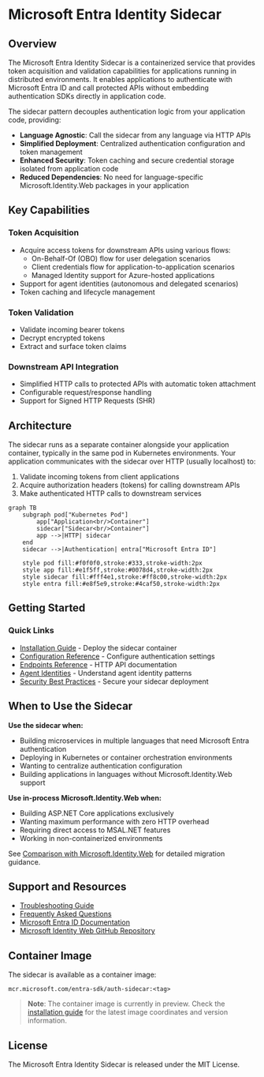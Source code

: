 # Microsoft Entra Identity Sidecar

## Overview

The Microsoft Entra Identity Sidecar is a containerized service that provides token acquisition and validation capabilities for applications running in distributed environments. It enables applications to authenticate with Microsoft Entra ID and call protected APIs without embedding authentication SDKs directly in application code.

The sidecar pattern decouples authentication logic from your application code, providing:

- **Language Agnostic**: Call the sidecar from any language via HTTP APIs
- **Simplified Deployment**: Centralized authentication configuration and token management
- **Enhanced Security**: Token caching and secure credential storage isolated from application code
- **Reduced Dependencies**: No need for language-specific Microsoft.Identity.Web packages in your application

## Key Capabilities

### Token Acquisition
- Acquire access tokens for downstream APIs using various flows:
  - On-Behalf-Of (OBO) flow for user delegation scenarios
  - Client credentials flow for application-to-application scenarios
  - Managed Identity support for Azure-hosted applications
- Support for agent identities (autonomous and delegated scenarios)
- Token caching and lifecycle management

### Token Validation
- Validate incoming bearer tokens
- Decrypt encrypted tokens
- Extract and surface token claims

### Downstream API Integration
- Simplified HTTP calls to protected APIs with automatic token attachment
- Configurable request/response handling
- Support for Signed HTTP Requests (SHR)

## Architecture

The sidecar runs as a separate container alongside your application container, typically in the same pod in Kubernetes environments. Your application communicates with the sidecar over HTTP (usually localhost) to:

1. Validate incoming tokens from client applications
2. Acquire authorization headers (tokens) for calling downstream APIs
3. Make authenticated HTTP calls to downstream services

```mermaid
graph TB
    subgraph pod["Kubernetes Pod"]
        app["Application<br/>Container"]
        sidecar["Sidecar<br/>Container"]
        app -->|HTTP| sidecar
    end
    sidecar -->|Authentication| entra["Microsoft Entra ID"]
    
    style pod fill:#f0f0f0,stroke:#333,stroke-width:2px
    style app fill:#e1f5ff,stroke:#0078d4,stroke-width:2px
    style sidecar fill:#fff4e1,stroke:#ff8c00,stroke-width:2px
    style entra fill:#e8f5e9,stroke:#4caf50,stroke-width:2px
```

## Getting Started

### Quick Links

- [Installation Guide](installation.md) - Deploy the sidecar container
- [Configuration Reference](configuration.md) - Configure authentication settings
- [Endpoints Reference](endpoints.md) - HTTP API documentation
- [Agent Identities](agent-identities.md) - Understand agent identity patterns
- [Security Best Practices](security.md) - Secure your sidecar deployment

## When to Use the Sidecar

**Use the sidecar when:**
- Building microservices in multiple languages that need Microsoft Entra authentication
- Deploying in Kubernetes or container orchestration environments
- Wanting to centralize authentication configuration
- Building applications in languages without Microsoft.Identity.Web support

**Use in-process Microsoft.Identity.Web when:**
- Building ASP.NET Core applications exclusively
- Wanting maximum performance with zero HTTP overhead
- Requiring direct access to MSAL.NET features
- Working in non-containerized environments

See [Comparison with Microsoft.Identity.Web](comparison.md) for detailed migration guidance.

## Support and Resources

- [Troubleshooting Guide](troubleshooting.md)
- [Frequently Asked Questions](faq.md)
- [Microsoft Entra ID Documentation](https://docs.microsoft.com/en-us/azure/active-directory/)
- [Microsoft Identity Web GitHub Repository](https://github.com/AzureAD/microsoft-identity-web)

## Container Image

The sidecar is available as a container image:

```
mcr.microsoft.com/entra-sdk/auth-sidecar:<tag>
```

> **Note**: The container image is currently in preview. Check the [installation guide](installation.md) for the latest image coordinates and version information.

## License

The Microsoft Entra Identity Sidecar is released under the MIT License.